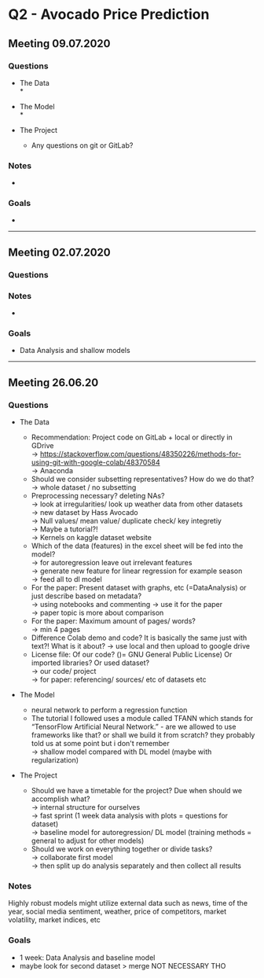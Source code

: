 # Q2 - Avocado Price Prediction
 
## Meeting 09.07.2020

### Questions
* The Data   
   *   

* The Model    
   * 

* The Project   
   * Any questions on git or GitLab? 

### Notes   
*

### Goals
* 

* * *

## Meeting 02.07.2020

### Questions

### Notes   
*

### Goals
* Data Analysis and shallow models

* * *

## Meeting 26.06.20

### Questions
* The Data
   * Recommendation: Project code on GitLab + local or directly in GDrive   
    -> https://stackoverflow.com/questions/48350226/methods-for-using-git-with-google-colab/48370584   
    -> Anaconda
   * Should we consider subsetting representatives? How do we do that?   
    -> whole dataset / no subsetting
   * Preprocessing necessary? deleting NAs?   
    -> look at irregularities/ look up weather data from other datasets   
    -> new dataset by Hass Avocado   
    -> Null values/ mean value/ duplicate check/ key integretiy   
    -> Maybe a tutorial?!    
    -> Kernels on kaggle dataset website
   * Which of the data (features) in the excel sheet will be fed into the model?   
    -> for autoregression leave out irrelevant features   
    -> generate new feature for linear regression for example season   
    -> feed all to dl model   
   * For the paper: Present dataset with graphs, etc (=DataAnalysis) or just describe based on metadata?  
    -> using notebooks and commenting -> use it for the paper   
    -> paper topic is more about comparison
   * For the paper: Maximum amount of pages/ words?   
    -> min 4 pages   
   * Difference Colab demo and code? It is basically the same just with text?! What is it about?
    -> use local and then upload to google drive
   * License file: Of our code? ()= GNU General Public License) Or imported libraries? Or used dataset?    
    -> our code/ project   
	-> for paper: referencing/ sources/ etc of datasets etc     

* The Model    
   * neural network to perform a regression function
   * The tutorial I followed uses a module called TFANN which stands for “TensorFlow Artificial Neural Network.” - are we allowed to use frameworks like that? or shall we build it from scratch? they probably told us at some point but i don't remember    
-> shallow model compared with DL model (maybe with regularization)

* The Project   
   * Should we have a timetable for the project? Due when should we accomplish what?   
    -> internal structure for ourselves   
    -> fast sprint (1 week data analysis with plots = questions for dataset)   
    -> baseline model for autoregression/ DL model (training methods = general to adjust for other models)
   * Should we work on everything together or divide tasks?   
    -> collaborate first model   
    -> then split up do analysis separately and then collect all results

### Notes   
Highly robust models might utilize external data such as news, time of the year, social media sentiment, weather, price of competitors, market volatility, market indices, etc 

### Goals
* 1 week: Data Analysis and baseline model   
* maybe look for second dataset > merge NOT NECESSARY THO